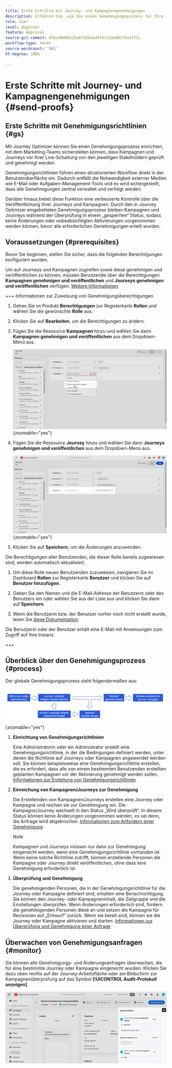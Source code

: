 ```yaml
---
title: Erste Schritte mit Journey- und Kampagnengenehmigungen
description: Erfahren Sie, wie Sie einen Genehmigungsprozess für Ihre Journeys und Kampagnen einrichten.
role: User
level: Beginner
feature: Approval
source-git-commit: 8fecd0d4812ba875dba1d47bc32ab08178a13f2c
workflow-type: tm+mt
source-wordcount: '561'
ht-degree: 100%

---
```



# Erste Schritte mit Journey- und Kampagnengenehmigungen {#send-proofs}

## Erste Schritte mit Genehmigungsrichtlinien {#gs}

Mit Journey Optimizer können Sie einen Genehmigungsprozess einrichten, mit dem Marketing-Teams sicherstellen können, dass Kampagnen und Journeys vor ihrer Live-Schaltung von den jeweiligen Stakeholdern geprüft und genehmigt werden.

Genehmigungsrichtlinien führen einen strukturierten Workflow direkt in der Benutzeroberfläche ein. Dadurch entfällt die Notwendigkeit externer Medien wie E-Mail oder Aufgaben-Management-Tools und es wird sichergestellt, dass alle Genehmigungen zentral verwaltet und verfolgt werden.

Darüber hinaus bietet diese Funktion eine verbesserte Kontrolle über die Veröffentlichung Ihrer Journeys und Kampagnen: Durch den in Journey Optimizer eingebetteten Genehmigungsprozess bleiben Kampagnen und Journeys während der Überprüfung in einem „gesperrten“ Status, sodass keine Änderungen oder unbeabsichtigten Aktivierungen vorgenommen werden können, bevor alle erforderlichen Genehmigungen erteilt wurden.

## Voraussetzungen {#prerequisites}

Bevor Sie beginnen, stellen Sie sicher, dass die folgenden Berechtigungen konfiguriert wurden.

Um auf Journeys und Kampagnen zugreifen sowie diese genehmigen und veröffentlichen zu können, müssen Benutzende über die Berechtigungen **Kampagnen genehmigen und veröffentlichen** und **Journeys genehmigen und veröffentlichen** verfügen. [Weitere Informationen](../administration/permissions.md)

+++  Informationen zur Zuweisung von Genehmigungsberechtigungen

1. Gehen Sie im Produkt **Berechtigungen** zur Registerkarte **Rollen** und wählen Sie die gewünschte **Rolle** aus.

1. Klicken Sie auf **Bearbeiten**, um die Berechtigungen zu ändern.

1. Fügen Sie die Ressource **Kampagnen** hinzu und wählen Sie dann **Kampagnen genehmigen und veröffentlichen** aus dem Dropdown-Menü aus.

   ![](assets/permissions_approval.png){zoomable="yes"}

1. Fügen Sie die Ressource **Journey** hinzu und wählen Sie dann **Journeys genehmigen und veröffentlichen** aus dem Dropdown-Menü aus.

   ![](assets/permissions_approval_2.png){zoomable="yes"}

1. Klicken Sie auf **Speichern**, um die Änderungen anzuwenden.

Die Berechtigungen aller Benutzenden, die dieser Rolle bereits zugewiesen sind, werden automatisch aktualisiert.

1. Um diese Rolle neuen Benutzenden zuzuweisen, navigieren Sie im Dashboard **Rollen** zur Registerkarte **Benutzer** und klicken Sie auf **Benutzer hinzufügen**.

1. Geben Sie den Namen und die E-Mail-Adresse der Benutzerin oder des Benutzers ein oder wählen Sie aus der Liste aus und klicken Sie dann auf **Speichern**.

1. Wenn die Benutzerin bzw. der Benutzer vorher noch nicht erstellt wurde, lesen Sie [diese Dokumentation](https://experienceleague.adobe.com/de/docs/experience-platform/access-control/abac/permissions-ui/users).

Die Benutzerin oder der Benutzer erhält eine E-Mail mit Anweisungen zum Zugriff auf Ihre Instanz.

+++

## Überblick über den Genehmigungsprozess {#process}

Der globale Genehmigungsprozess sieht folgendermaßen aus:

![](assets/approval-process.png){zoomable="yes"}

1. **Einrichtung von Genehmigungsrichtlinien**

   Eine Administratorin oder ein Administrator erstellt eine Genehmigungsrichtlinie, in der die Bedingungen definiert werden, unter denen die Richtlinie auf Journeys oder Kampagnen angewendet werden soll. Sie können beispielsweise eine Genehmigungsrichtlinie erstellen, die es erfordert, dass alle von einem bestimmten Benutzenden erstellten geplanten Kampagnen vor der Aktivierung genehmigt werden sollen. [Informationen zur Erstellung von Genehmigungsrichtlinien](approval-policies.md)

1. **Einreichung von Kampagnen/Journeys zur Genehmigung**

   Die Erstellenden von Kampagnen/Journeys erstellen eine Journey oder Kampagne und reichen sie zur Genehmigung ein. Die Kampagne/Journey wechselt in den Status „Wird überprüft“. In diesem Status können keine Änderungen vorgenommen werden, es sei denn, die Anfrage wird abgebrochen. [Informationen zum Anfordern einer Genehmigung](request-approval.md)

   >[!NOTE]
   >
   >Kampagnen und Journeys müssen nur dann zur Genehmigung eingereicht werden, wenn eine Genehmigungsrichtlinie vorhanden ist. Wenn keine solche Richtlinie zutrifft, können erstellende Personen die Kampagne oder Journey direkt veröffentlichen, ohne dass eine Genehmigung erforderlich ist.

1. **Überprüfung und Genehmigung**

   Die genehmigenden Personen, die in der Genehmigungsrichtlinie für die Journey oder Kampagne definiert sind, erhalten eine Benachrichtigung. Sie können den Journey- oder Kampagneninhalt, die Zielgruppe und die Einstellungen überprüfen. Wenn Änderungen erforderlich sind, fordern die genehmigenden Personen diese an und setzen die Kampagne für Revisionen auf „Entwurf“ zurück. Wenn sie bereit sind, können sie die Journey oder Kampagne aktivieren und starten. [Informationen zur Überprüfung und Genehmigung einer Anfrage](review-approve-request.md)

## Überwachen von Genehmigungsanfragen {#monitor}

Sie können alle Genehmigungs- und Änderungsanfragen überwachen, die für eine bestimmte Journey oder Kampagne eingereicht wurden. Klicken Sie dazu oben rechts auf der Journey-Arbeitsfläche oder am Bildschirm zur Kampagnenüberprüfung auf das Symbol **[!UICONTROL Audit-Protokoll anzeigen]**.

![](assets/monitor-requests.png)
